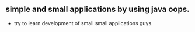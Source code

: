 ## simple and small applications by using java oops.

- try to learn development of small small applications guys. 